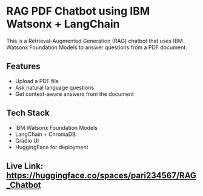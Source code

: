 # RAG PDF Chatbot using IBM Watsonx + LangChain

This is a Retrieval-Augmented Generation (RAG) chatbot that uses IBM Watsonx Foundation Models to answer questions from a PDF document.

## Features
- Upload a PDF file
- Ask natural language questions
- Get context-aware answers from the document

## Tech Stack
- IBM Watsonx Foundation Models
- LangChain + ChromaDB
- Gradio UI
- HuggingFace for deployment

## Live Link: https://huggingface.co/spaces/pari234567/RAG_Chatbot
